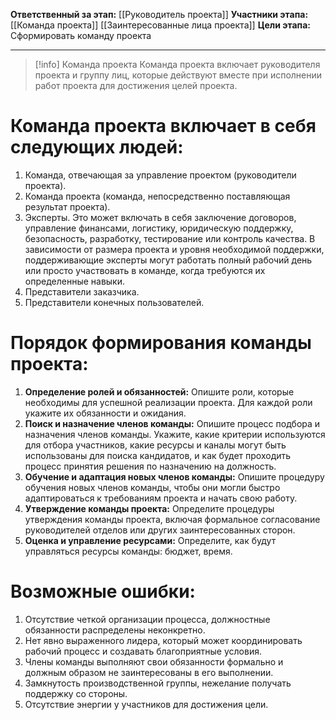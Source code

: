 **Ответственный за этап:** [[Руководитель проекта]]
**Участники этапа:** [[Команда проекта]] [[Заинтересованные лица проекта]]
**Цели этапа:** Сформировать команду проекта
___
> [!info] Команда проекта
> Команда проекта включает руководителя проекта и группу лиц, которые действуют вместе при исполнении работ проекта для достижения целей проекта.

# Команда проекта включает в себя следующих людей:

1. Команда, отвечающая за управление проектом (руководители проекта).
2. Команда проекта (команда, непосредственно поставляющая результат проекта).
3. Эксперты. Это может включать в себя заключение договоров, управление финансами, логистику, юридическую поддержку, безопасность, разработку, тестирование или контроль качества. В зависимости от размера проекта и уровня необходимой поддержки, поддерживающие эксперты могут работать полный рабочий день или просто участвовать в команде, когда требуются их определенные навыки.
4. Представители заказчика.
5. Представители конечных пользователей.

# Порядок формирования команды проекта:

1. **Определение ролей и обязанностей:** Опишите роли, которые необходимы для успешной реализации проекта. Для каждой роли укажите их обязанности и ожидания.
2. **Поиск и назначение членов команды:** Опишите процесс подбора и назначения членов команды. Укажите, какие критерии используются для отбора участников, какие ресурсы и каналы могут быть использованы для поиска кандидатов, и как будет проходить процесс принятия решения по назначению на должность.
3. **Обучение и адаптация новых членов команды:** Опишите процедуру обучения новых членов команды, чтобы они могли быстро адаптироваться к требованиям проекта и начать свою работу.
4. **Утверждение команды проекта:** Определите процедуры утверждения команды проекта, включая формальное согласование руководителей отделов или других заинтересованных сторон.
5. **Оценка и управление ресурсами:** Определите, как будут управляться ресурсы команды: бюджет, время.

# Возможные ошибки:
1. Отсутствие четкой организации процесса, должностные обязанности распределены неконкретно.
2. Нет явно выраженного лидера, который может координировать рабочий процесс и создавать благоприятные условия.
3. Члены команды выполняют свои обязанности формально и должным образом не заинтересованы в его выполнении.
4. Замкнутость производственной группы, нежелание получать поддержку со стороны.
5. Отсутствие энергии у участников для достижения цели.